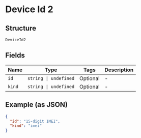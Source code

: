 
# Device Id 2

## Structure

`DeviceId2`

## Fields

| Name | Type | Tags | Description |
|  --- | --- | --- | --- |
| `id` | `string \| undefined` | Optional | - |
| `kind` | `string \| undefined` | Optional | - |

## Example (as JSON)

```json
{
  "id": "15-digit IMEI",
  "kind": "imei"
}
```

